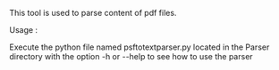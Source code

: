 This tool is used to parse content of pdf files.

Usage :

Execute the python file named psftotextparser.py located in the Parser directory with the option -h or --help to see how to use the parser

